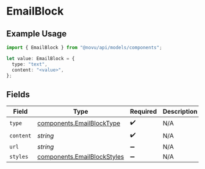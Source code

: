 # EmailBlock

## Example Usage

```typescript
import { EmailBlock } from "@novu/api/models/components";

let value: EmailBlock = {
  type: "text",
  content: "<value>",
};
```

## Fields

| Field                                                                      | Type                                                                       | Required                                                                   | Description                                                                |
| -------------------------------------------------------------------------- | -------------------------------------------------------------------------- | -------------------------------------------------------------------------- | -------------------------------------------------------------------------- |
| `type`                                                                     | [components.EmailBlockType](../../models/components/emailblocktype.md)     | :heavy_check_mark:                                                         | N/A                                                                        |
| `content`                                                                  | *string*                                                                   | :heavy_check_mark:                                                         | N/A                                                                        |
| `url`                                                                      | *string*                                                                   | :heavy_minus_sign:                                                         | N/A                                                                        |
| `styles`                                                                   | [components.EmailBlockStyles](../../models/components/emailblockstyles.md) | :heavy_minus_sign:                                                         | N/A                                                                        |
